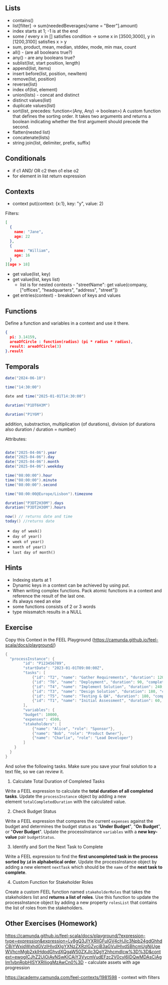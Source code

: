 

## Lists 
* contains()
* list[filter] -> sum(neededBeverages[name = "Beer"].amount)
* index starts at 1; -1 is at the end
* some / every x in [] satisfies condition -> some x in [3500,3000], y in [1200,3100] satisfies x > y
* sum, product, mean, median, stddev, mode, min max, count
* all() - (are all booleans true?) 
* any() - are any booleans true?
* sublist(list, start position, length)
* append(list, items)
* insert before(list, position, newItem)
* remove(list, position)
* reverse(list)
* index of(list, element)
* union(lists) - concat and distinct
* distinct values(list)
* duplicate values(list)
* sort(list, precedes: function<(Any, Any) -> boolean>) A custom function that defines the sorting order. It takes two arguments and returns a boolean indicating whether the first argument should precede the second.
* flatten(nested list)
* concatenate(lists) 
* string join(list, delimiter, prefix, suffix)

## Conditionals
* if c1 AND/ OR c2 then o1 else o2
* for element in list return expression
## Contexts
* context put(context: {x:1}, key: "y", value: 2)

Filters:
```json
[
  {
    name: "Jane",
    age: 22
  },
  {
    name: "William",
    age: 16
  }
][age > 18]

```

- get value(list, key)
- get value(list, keys list)
    - list is for nested contexts - "streetName": get value(company, ["offices", "headquarters", "address", "street"])
- get entries(context) - breakdown of keys and values 


## Functions 
Define a function and variables in a context and use it there.

```json
{
  pi: 3.14159,      
  areaOfCircle : function(radius) (pi * radius * radius),
  result: areaOfCircle(3)
}.result
```
## Temporals
```java
date("2024-06-10")
```
```java
time("14:30:00")
```
```java
date and time("2025-01-01T14:30:00")
```
```java
duration("P1DT6H3M")
```
```java
duration("P1Y6M")
```

addition, substraction, multiplication (of durations), division (of durations also duration / duration = number)

Attributes:
```java

date("2025-04-06").year
date("2025-04-06").day
date("2025-04-06").month
date("2025-04-06").weekday

time("08:00:00").hour
time("08:00:00").minute
time("08:00:00").second

time("08:00:00@Europe/Lisbon").timezone

duration("P3DT2H30M").days
duration("P3DT2H30M").hours

```
```java
now() // returns date and time
today() //returns date
```
*   `day of week()`
*   `day of year()`
*   `week of year()`
*   `month of year()`
*   `last day of month()`

## Hints
* Indexing starts at 1
* Dynamic keys in a context can be achieved by using put.
* When writing complex functions. Pack atomic functions in a context and reference the result of the last one.
* ifs always need an else
* some functions consists of 2 or 3 words
* type missmatch results in a NULL


## Exercise

Copy this Context in the FEEL Playground (https://camunda.github.io/feel-scala/docs/playground/)
```java
{
  "processInstance": {
        "id": "P123456789",
        "startDate": "2023-01-01T09:00:00Z",
        "tasks": [
            {"id": "T2", "name": "Gather Requirements", "duration": 120, "completed": true},
            {"id": "T6", "name": "Deployment", "duration": 90, "completed": false},
            {"id": "T4", "name": "Implement Solution", "duration": 240, "completed": false},
            {"id": "T3", "name": "Design Solution", "duration": 180, "completed": false},
            {"id": "T5", "name": "Testing & QA", "duration": 180, "completed": false},
            {"id": "T1", "name": "Initial Assessment", "duration": 60, "completed": true}      
        ],
        "variables": {
        "budget": 10000,
        "expenses": 4500,
        "stakeholders": [
            {"name": "Alice", "role": "Sponsor"},
            {"name": "Bob", "role": "Product Owner"},
            {"name": "Charlie", "role": "Lead Developer"}
        ]
    }
  }
}
```
And solve the following tasks. Make sure you save your final solution to a text file, so we can review it.

1.  Calculate Total Duration of Completed Tasks

Write a FEEL expression to calculate the **total duration of all completed tasks**. Update the `processInstance` object by adding a new element `totalCompletedDuration` with the calculated value.

2. Check Budget Status

Write a FEEL expression that compares the current `expenses` against the budget and determines the budget status as "**Under Budget**", "**On Budget**", or "**Over Budget**". Update the processInstance `variables` with a **new key-value** pair `budgetStatus`.

 3. Identify and Sort the Next Task to Complete

Write a FEEL expression to find the **first uncompleted task in the process sorted by `id` in alphabetical order**. Update the processInstance object by adding a new element `nextTask` which should be the `name` of the **next task to complete**.

4. Custom Function for Stakeholder Roles

Create a custom FEEL function named `stakeholderRoles` that takes the stakeholders list and **returns a list of roles**. Use this function to update the processInstance object by adding a new property `rolesList` that contains the list of roles from the stakeholders.



## Other Exercises (Homework)
https://camunda.github.io/feel-scala/docs/playground/?expression-type=expression&expression=Ly8gQ3JlYXRlIGFuIGV4cHJlc3Npb24gdGhhdCBjYWxjdWxhdGVzIHlvdXIgYXNzZXRzIGZvciB3aGVuIHlvdSBhcmUgNjUgeWVhcnMgb2xkIHdpdGhvdXQgaW50ZXJlc3QgY2hhcmdlcw%3D%3D&context=ewogICJhZ2UiOiAyNSwKICAiY3VycmVudEFzc2V0cyI6IDQwMDAsCiAgIm1vbnRobHlSYXRlIjogMzAwCn0%3D - calculate assets with age progression

https://academy.camunda.com/feel-contexts/1981598 - context with filters

